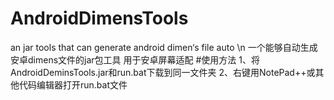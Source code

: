 # AndroidDimensTools
an jar tools that can generate android dimen‘s file auto \n
一个能够自动生成安卓dimens文件的jar包工具 用于安卓屏幕适配
#使用方法
1、将AndroidDeminsTools.jar和run.bat下载到同一文件夹
2、右键用NotePad++或其他代码编辑器打开run.bat文件

